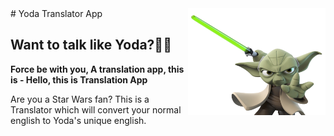 <img src="Master-Yoda-Transparent-PNG.png" align="right" width=220>
# Yoda Translator App

## Want to talk like Yoda?🌌🔫

**Force be with you, A translation app, this is - Hello, this is Translation App**

Are you a Star Wars fan? This is a Translator which will convert your normal english to Yoda's unique english.
